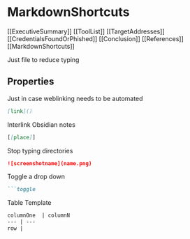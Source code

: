 # MarkdownShortcuts
[[ExecutiveSummary]]
[[ToolList]]
[[TargetAddresses]]
[[CredentialsFoundOrPhished]]
[[Conclusion]]
[[References]]
[[MarkdownShortcuts]]

Just file to reduce typing 

## Properties

Just in case weblinking needs to be automated
```markdown
[link]()
```

Interlink Obsidian notes
```markdown
[[place]]
```

Stop typing directories
```markdown
![screenshotname](name.png)
```

Toggle a drop down
```markdown
```toggle

```

Table Template
```markdown
columnOne  | columnN
--- | ---
row |
```